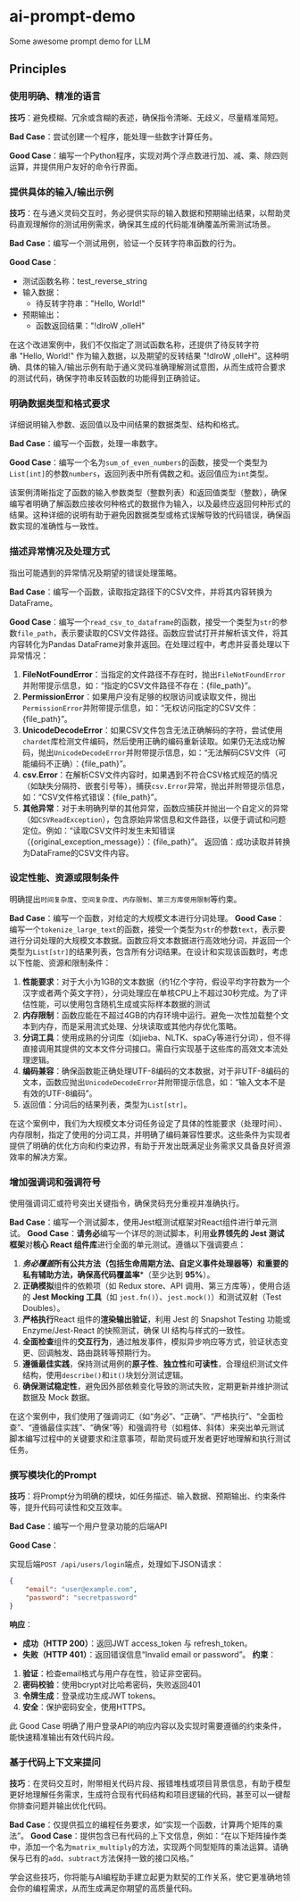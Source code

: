 # ai-prompt-demo
Some awesome prompt demo for LLM 

## Principles

### 使用明确、精准的语言

**技巧**：避免模糊、冗余或含糊的表述，确保指令清晰、无歧义，尽量精准简短。

**Bad Case**：尝试创建一个程序，能处理一些数字计算任务。

**Good Case**：编写一个Python程序，实现对两个浮点数进行加、减、乘、除四则运算，并提供用户友好的命令行界面。

### 提供具体的输入/输出示例

**技巧**：在与通义灵码交互时，务必提供实际的输入数据和预期输出结果，以帮助灵码直观理解你的测试用例需求，确保其生成的代码能准确覆盖所需测试场景。

**Bad Case**：编写一个测试用例，验证一个反转字符串函数的行为。

**Good Case**：
- 测试函数名称：test_reverse_string
- 输入数据：
    - 待反转字符串："Hello, World!"
- 预期输出：
    - 函数返回结果："!dlroW ,olleH"

在这个改进案例中，我们不仅指定了测试函数名称，还提供了待反转字符串 "Hello, World!" 作为输入数据，以及期望的反转结果 "!dlroW ,olleH"。这种明确、具体的输入/输出示例有助于通义灵码准确理解测试意图，从而生成符合要求的测试代码，确保字符串反转函数的功能得到正确验证。

### 明确数据类型和格式要求
详细说明输入参数、返回值以及中间结果的数据类型、结构和格式。

**Bad Case**：编写一个函数，处理一串数字。

**Good Case**：编写一个名为`sum_of_even_numbers`的函数，接受一个类型为`List[int]`的参数`numbers`，返回列表中所有偶数之和。返回值应为`int`类型。

该案例清晰指定了函数的输入参数类型（整数列表）和返回值类型（整数），确保编写者明确了解函数应接收何种格式的数据作为输入，以及最终应返回何种形式的结果。这种详细的说明有助于避免因数据类型或格式误解导致的代码错误，确保函数实现的准确性与一致性。

### 描述异常情况及处理方式
指出可能遇到的异常情况及期望的错误处理策略。

**Bad Case**：编写一个函数，读取指定路径下的CSV文件，并将其内容转换为DataFrame。

**Good Case**：编写一个`read_csv_to_dataframe`的函数，接受一个类型为`str`的参数`file_path`，表示要读取的CSV文件路径。函数应尝试打开并解析该文件，将其内容转化为Pandas DataFrame对象并返回。在处理过程中，考虑并妥善处理以下异常情况：

1. **FileNotFoundError**：当指定的文件路径不存在时，抛出`FileNotFoundError`并附带提示信息，如：“指定的CSV文件路径不存在：{file_path}”。
2. **PermissionError**：如果用户没有足够的权限访问或读取文件，抛出`PermissionError`并附带提示信息，如：“无权访问指定的CSV文件：{file_path}”。
3. **UnicodeDecodeError**：如果CSV文件包含无法正确解码的字符，尝试使用`chardet`库检测文件编码，然后使用正确的编码重新读取。如果仍无法成功解码，抛出`UnicodeDecodeError`并附带提示信息，如：“无法解码CSV文件（可能编码不正确）：{file_path}”。
4. **csv.Error**：在解析CSV文件内容时，如果遇到不符合CSV格式规范的情况（如缺失分隔符、嵌套引号等），捕获`csv.Error`异常，抛出并附带提示信息，如：“CSV文件格式错误：{file_path}”。
5. **其他异常**：对于未明确列举的其他异常，函数应捕获并抛出一个自定义的异常（如`CSVReadException`），包含原始异常信息和文件路径，以便于调试和问题定位。例如：“读取CSV文件时发生未知错误（{original_exception_message}）：{file_path}”。
返回值：成功读取并转换为DataFrame的CSV文件内容。

### 设定性能、资源或限制条件
明确提出`时间复杂度`、`空间复杂度`、`内存限制`、`第三方库使用限制`等约束。

**Bad Case**：编写一个函数，对给定的大规模文本进行分词处理。
**Good Case**：编写一个`tokenize_large_text`的函数，接受一个类型为`str`的参数`text`，表示要进行分词处理的大规模文本数据。函数应将文本数据进行高效地分词，并返回一个类型为`List[str]`的结果列表，包含所有分词结果。在设计和实现该函数时，考虑以下性能、资源和限制条件：

1. **性能要求**：对于大小为1GB的文本数据（约1亿个字符，假设平均字符数为一个汉字或者两个英文字符），分词处理应在单核CPU上不超过30秒完成。为了评估性能，可以使用包含随机生成或实际样本数据的测试
2. **内存限制**：函数应能在不超过4GB的内存环境中运行。避免一次性加载整个文本到内存，而是采用流式处理、分块读取或其他内存优化策略。
3. **分词工具**：使用成熟的分词库（如jieba、NLTK、spaCy等进行分词），但不得直接调用其提供的文本文件分词接口。需自行实现基于这些库的高效文本流处理逻辑。
4. **编码兼容**：确保函数能正确处理UTF-8编码的文本数据，对于非UTF-8编码的文本，函数应抛出`UnicodeDecodeError`并附带提示信息，如：“输入文本不是有效的UTF-8编码”。
5. 返回值：分词后的结果列表，类型为`List[str]`。

在这个案例中，我们为大规模文本分词任务设定了具体的性能要求（处理时间）、内存限制，指定了使用的分词工具，并明确了编码兼容性要求。这些条件为实现者提供了明确的优化方向和约束边界，有助于开发出既满足业务需求又具备良好资源效率的解决方案。

### 增加强调词和强调符号
使用强调词汇或符号突出关键指令，确保灵码充分重视并准确执行。

**Bad Case**：编写一个测试脚本，使用Jest框测试框架对React组件进行单元测试。
**Good Case**：**请务必**编写一个详尽的测试脚本，利用**业界领先的 Jest 测试框架**对**核心 React 组件库**进行全面的单元测试。遵循以下强调要点：

1. **_务必覆盖_**所有公共方法（包括生命周期方法、自定义事件处理器等）和重要的私有辅助方法，确保**高代码覆盖率***（至少达到 **95%**）。
2. **正确模拟**组件的依赖项（如 Redux store、API 调用、第三方库等），使用合适的 **Jest Mocking 工具**（如 `jest.fn()`）、`jest.mock()`）和测试双射（Test Doubles）。
3. **严格执行**React 组件的**渲染输出验证**，利用 Jest 的 Snapshot Testing 功能或 Enzyme/Jest-React 的快照测试，确保 UI 结构与样式的一致性。
4. **全面检查**组件的**交互行为**，通过触发事件，模拟异步响应等方式，验证状态变更、回调触发、路由跳转等预期行为。
5. **遵循最佳实践**，保持测试用例的**原子性**、**独立性**和**可读性**，合理组织测试文件结构，使用`describe()`和`it()`块划分测试逻辑。
6. **确保测试稳定性**，避免因外部依赖变化导致的测试失败，定期更新并维护测试数据及 Mock 数据。

在这个案例中，我们使用了强调词汇（如“务必”、“正确”、“严格执行”、“全面检查”、“遵循最佳实践”、“确保”等）和强调符号（如粗体、斜体）来突出单元测试脚本编写过程中的关键要求和注意事项，帮助灵码或开发者更好地理解和执行测试任务。

### 撰写模块化的Prompt

**技巧**：将Prompt分为明确的模块，如任务描述、输入数据、预期输出、约束条件等，提升代码可读性和交互效率。

**Bad Case**：编写一个用户登录功能的后端API

**Good Case**：

实现后端`POST /api/users/login`端点，处理如下JSON请求：

```json
{
    "email": "user@example.com",
    "password": "secretpassword"
}
```
**响应**：
- **成功（HTTP 200）**：返回JWT access_token 与 refresh_token。
- **失败（HTTP 401）**：返回错误信息“Invalid email or password”。
**约束**：
1. **验证**：检查email格式与用户存在性，验证非空密码。
2. **密码校验**：使用bcrypt对比哈希密码，失败返回401
3. **令牌生成**：登录成功生成JWT tokens。
4. **安全**：保护密码安全，使用HTTPS。

此 Good Case 明确了用户登录API的响应内容以及实现时需要遵循的约束条件，能快速精准输出有效代码片段。

### 基于代码上下文来提问
**技巧**：在灵码交互时，附带相关代码片段、报错堆栈或项目背景信息，有助于模型更好地理解任务需求，生成符合现有代码结构和项目逻辑的代码，甚至可以一键帮你排查问题并输出优化代码。

**Bad Case**：仅提供孤立的编程任务要求，如“实现一个函数，计算两个矩阵的乘法”。
**Good Case**：提供包含已有代码的上下文信息，例如：“在以下矩阵操作类中，添加一个名为`matrix_multiply`的方法，实现两个同型矩阵的乘法运算。请确保与已有的`add`、`subtract`方法保持一致的接口风格。”

学会这些技巧，你将能与AI编程助手建立起更为默契的工作关系，使它更准确地领会你的编程需求，从而生成满足你期望的高质量代码。

